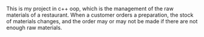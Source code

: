 This is my project in c++ oop, which is the management of the raw materials of a restaurant.
When a customer orders a preparation, the stock of materials changes, and the order may or may not be made if there are not enough raw materials.
